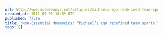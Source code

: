 ```yaml
---
url: http://www.mcsweeneys.net/articles/michaels-ego-redefined-team-sports
created_at: 2011-07-06 10:59 UTC
published: false
title: 'Non-Essential Mnemonics: “Michael’s ego redefined team sports.”  by Kent Woodyard'
tags: []
---
```




